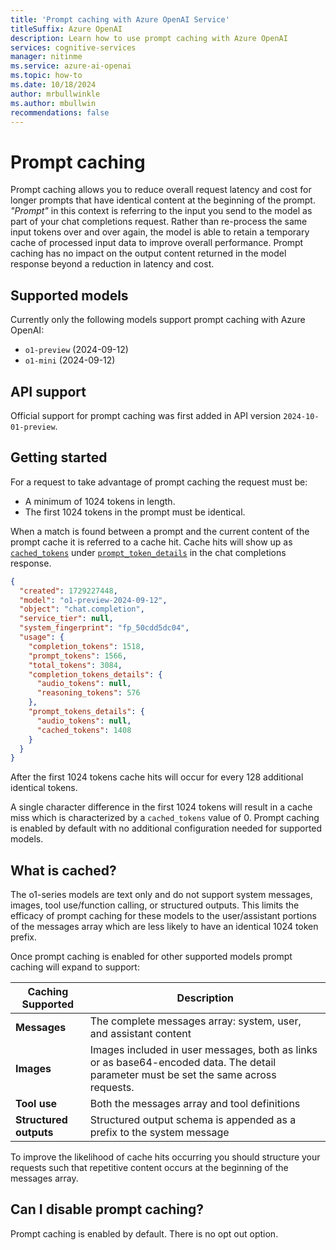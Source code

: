 ```yaml
---
title: 'Prompt caching with Azure OpenAI Service'
titleSuffix: Azure OpenAI
description: Learn how to use prompt caching with Azure OpenAI
services: cognitive-services
manager: nitinme
ms.service: azure-ai-openai
ms.topic: how-to
ms.date: 10/18/2024
author: mrbullwinkle
ms.author: mbullwin
recommendations: false
---
```


# Prompt caching

Prompt caching allows you to reduce overall request latency and cost for longer prompts that have identical content at the beginning of the prompt. *"Prompt"* in this context is referring to the input you send to the model as part of your chat completions request. Rather than re-process the same input tokens over and over again, the model is able to retain a temporary cache of processed input data to improve overall performance. Prompt caching has no impact on the output content returned in the model response beyond a reduction in latency and cost.  

## Supported models

Currently only the following models support prompt caching with Azure OpenAI:

- `o1-preview` (2024-09-12)
- `o1-mini` (2024-09-12)

## API support

Official support for prompt caching was first added in API version `2024-10-01-preview`.

## Getting started

For a request to take advantage of prompt caching the request must be:

- A minimum of 1024 tokens in length.
- The first 1024 tokens in the prompt must be identical.

When a match is found between a prompt and the current content of the prompt cache it is referred to a cache hit. Cache hits will show up as [`cached_tokens`](/azure/ai-services/openai/reference-preview#cached_tokens) under [`prompt_token_details`](/azure/ai-services/openai/reference-preview#properties-for-prompt_tokens_details) in the chat completions response.

```json
{
  "created": 1729227448,
  "model": "o1-preview-2024-09-12",
  "object": "chat.completion",
  "service_tier": null,
  "system_fingerprint": "fp_50cdd5dc04",
  "usage": {
    "completion_tokens": 1518,
    "prompt_tokens": 1566,
    "total_tokens": 3084,
    "completion_tokens_details": {
      "audio_tokens": null,
      "reasoning_tokens": 576
    },
    "prompt_tokens_details": {
      "audio_tokens": null,
      "cached_tokens": 1408
    }
  }
}
```

After the first 1024 tokens cache hits will occur for every 128 additional identical tokens.

A single character difference in the first 1024 tokens will result in a cache miss which is characterized by a `cached_tokens` value of 0. Prompt caching is enabled by default with no additional configuration needed for supported models.

## What is cached?

The o1-series models are text only and do not support system messages, images, tool use/function calling, or structured outputs. This limits the efficacy of prompt caching for these models to the user/assistant portions of the messages array which are less likely to have an identical 1024 token prefix.

Once prompt caching is enabled for other supported models prompt caching will expand to support:  

| **Caching Supported** | **Description** |
|--------|--------|
|**Messages** | The complete messages array: system, user, and assistant content |
|**Images** | Images included in user messages, both as links or as base64-encoded data. The detail parameter must be set the same across requests.
|**Tool use**| Both the messages array and tool definitions |
|**Structured outputs** | Structured output schema is appended as a prefix to the system message|

To improve the likelihood of cache hits occurring you should structure your requests such that repetitive content occurs at the beginning of the messages array.

## Can I disable prompt caching?

Prompt caching is enabled by default. There is no opt out option.
